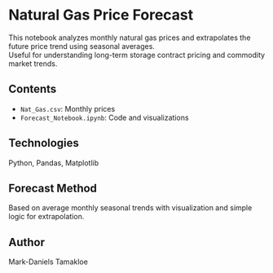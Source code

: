 # Natural Gas Price Forecast

This notebook analyzes monthly natural gas prices and extrapolates the future price trend using seasonal averages.  
Useful for understanding long-term storage contract pricing and commodity market trends.

## Contents
- `Nat_Gas.csv`: Monthly prices
- `Forecast_Notebook.ipynb`: Code and visualizations

## Technologies
Python, Pandas, Matplotlib

## Forecast Method
Based on average monthly seasonal trends with visualization and simple logic for extrapolation.

## Author
Mark-Daniels Tamakloe
